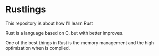 # Rustlings
This repository is about how I'll learn Rust

Rust is a language based on C, but with better improves.

One of the best things in Rust is the memory management and the high optimization when is compiled.

